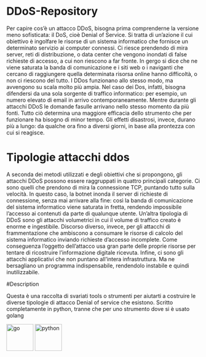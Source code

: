 # DDoS-Repository
Per capire cos’è un attacco DDoS, bisogna prima comprenderne la versione meno sofisticata: il DoS, cioè Denial of Service. Si tratta di un’azione il cui obiettivo è ingolfare le risorse di un sistema informatico che fornisce un determinato servizio ai computer connessi. Ci riesce prendendo di mira server, reti di distribuzione, o data center che vengono inondati di false richieste di accesso, a cui non riescono a far fronte. In gergo si dice che ne viene saturata la banda di comunicazione e i siti web o i naviganti che cercano di raggiungere quella determinata risorsa online hanno difficoltà, o non ci riescono del tutto. I DDos funzionano allo stesso modo, ma avvengono su scala molto più ampia. Nel caso dei Dos, infatti, bisogna difendersi da una sola sorgente di traffico informatico: per esempio, un numero elevato di email in arrivo contemporaneamente. Mentre durante gli attacchi DDoS le domande fasulle arrivano nello stesso momento da più fonti. Tutto ciò determina una maggiore efficacia dello strumento che per funzionare ha bisogno di minor tempo. Gli effetti disastrosi, invece, durano più a lungo: da qualche ora fino a diversi giorni, in base alla prontezza con cui si reagisce.

# Tipologie attacchi ddos
A seconda dei metodi utilizzati e degli obiettivi che si propongono, gli attacchi DDoS possono essere raggruppati in quattro principali categorie. Ci sono quelli che prendono di mira la connessione TCP, puntando tutto sulla velocità. In questo caso, la botnet inonda il server di richieste di connessione, senza mai arrivare alla fine: così la banda di comunicazione del sistema informatico viene saturata in fretta, rendendo impossibile l’accesso ai contenuti da parte di qualunque utente. Un’altra tipologia di DDoS sono gli attacchi volumetrici in cui il volume di traffico creato è enorme e ingestibile. Discorso diverso, invece, per gli attacchi di frammentazione che ambiscono a consumare le risorse di calcolo del sistema informatico inviando richieste d’accesso incomplete. Come conseguenza l’oggetto dell’attacco usa gran parte delle proprie risorse per tentare di ricostruire l’informazione digitale ricevuta. Infine, ci sono gli attacchi applicativi che non puntano all’intera infrastruttura. Ma ne bersagliano un programma indispensabile, rendendolo instabile e quindi inutilizzabile.

#Description

Questa è una raccolta di svariati tools o strumenti per aiutarti a costruire le diverse tipologie di attacco Denial of service che esistono. 
Scritto completamente in python, tranne che per uno strumento dove si è usato golang

<p align="left">
  <img src="https://cdn.jsdelivr.net/gh/devicons/devicon/icons/go/go-original.svg" alt="go" width="70" height="70" />
  <img src="https://cdn.jsdelivr.net/gh/devicons/devicon/icons/python/python-original-wordmark.svg" alt="python" width="70" height="70"/>
  </p>
